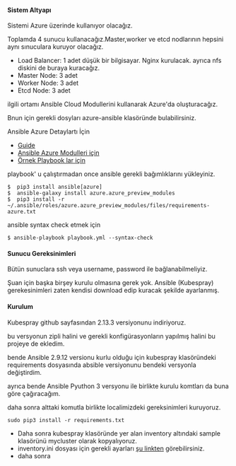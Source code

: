 #### Sistem Altyapı

Sistemi Azure üzerinde kullanıyor olacağız. 

Toplamda 4 sunucu kullanacağız.Master,worker ve etcd nodlarının hepsini aynı sınuculara kuruyor olacağız.  

- Load Balancer: 1 adet düşük bir bilgisayar. Nginx kurulacak. ayrıca nfs diskini de buraya kuracağız.
- Master Node: 3 adet 
- Worker Node: 3 adet
- Etcd Node: 3 adet


ilgili ortamı Ansible Cloud Modullerini kullanarak Azure'da oluşturacağız.

Bnun için gerekli dosyları azure-ansible klasöründe bulabilirsiniz.

Ansible Azure Detaylartı İçin
- [Guide](https://docs.ansible.com/ansible/latest/scenario_guides/guide_azure.html)
- [Ansible Azure Modulleri için](https://docs.ansible.com/ansible/latest/modules/list_of_cloud_modules.html#azure)
- [Örnek Playbook lar için](https://github.com/Azure-Samples/ansible-playbooks)

playbook' u çalıştırmadan once ansible gerekli bağımlıklarını yükleyiniz.

```
$  pip3 install ansible[azure]
$  ansible-galaxy install azure.azure_preview_modules
$  pip3 install -r ~/.ansible/roles/azure.azure_preview_modules/files/requirements-azure.txt

```
ansible syntax check etmek için 
```
$ ansible-playbook playbook.yml --syntax-check
```




#### Sunucu Gereksinimleri

Bütün sunuclara ssh veya username, password ile bağlanabilmeliyiz.

Şuan için başka birşey kurulu olmasına gerek yok. Ansible (Kubespray) gerekesinimleri zaten kendisi download edip kuracak şekilde ayarlanmış.


#### Kurulum

Kubespray github sayfasından 2.13.3 versiyonunu indiriyoruz.

bu versyonun zipli halini ve gerekli konfigürasyonların yapılmış halini bu projeye de ekledim. 

bende Ansible 2.9.12 versionu kurlu olduğu için kubespray klasöründeki requirements dosyasında absible versiyonunu bendeki versyonla değiştirdim.

ayrıca bende Ansible Pyuthon 3 versyonu ile birlikte kurulu komtları da buna göre çağıracağım.

daha sonra alttaki komutla birlikte localimizdeki gereksinimleri kuruyoruz.

```
sudo pip3 install -r requirements.txt
```

- Daha sonra kubespray klasöründe yer alan inventory altındaki sample klasörünü mycluster olarak kopyalıyoruz.
- inventory.ini dosyası için gerekli ayarları [şu linkten](../inventory/mycluster/inventory.ini) görebilirsiniz.
- daha sonra 






